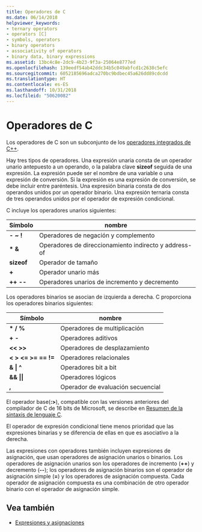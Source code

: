 ```yaml
---
title: Operadores de C
ms.date: 06/14/2018
helpviewer_keywords:
- ternary operators
- operators [C]
- symbols, operators
- binary operators
- associativity of operators
- binary data, binary expressions
ms.assetid: 13bc4c8e-2dc9-4b23-9f3a-25064e8777ed
ms.openlocfilehash: 139eedf54ab42ddc34b5c049abfcd1c2638c5efc
ms.sourcegitcommit: 6052185696adca270bc9bdbec45a626dd89cdcdd
ms.translationtype: HT
ms.contentlocale: es-ES
ms.lasthandoff: 10/31/2018
ms.locfileid: "50620082"
---
```

# <a name="c-operators"></a>Operadores de C

Los operadores de C son un subconjunto de los [operadores integrados de C++](../cpp/cpp-built-in-operators-precedence-and-associativity.md).

Hay tres tipos de operadores. Una expresión unaria consta de un operador unario antepuesto a un operando, o la palabra clave **sizeof** seguida de una expresión. La expresión puede ser el nombre de una variable o una expresión de conversión. Si la expresión es una expresión de conversión, se debe incluir entre paréntesis. Una expresión binaria consta de dos operandos unidos por un operador binario. Una expresión ternaria consta de tres operandos unidos por el operador de expresión condicional.

C incluye los operadores unarios siguientes:

|Símbolo|nombre|
|------------|----------|
|**-** **~** **!**|Operadores de negación y complemento|
|**&#42;** **&**|Operadores de direccionamiento indirecto y address-of|
|**sizeof**|Operador de tamaño|
|**+**|Operador unario más|
|**++** **--**|Operadores unarios de incremento y decremento|

Los operadores binarios se asocian de izquierda a derecha. C proporciona los operadores binarios siguientes:

|Símbolo|nombre|
|------------|----------|
|**&#42;** **/** **%**|Operadores de multiplicación|
|**+** **-**|Operadores aditivos|
|**\<\<** **>>**|Operadores de desplazamiento|
|**\<** **>** **\<=** **>=** **==** **!=**|Operadores relacionales|
|**&** **&#124;** **^**|Operadores bit a bit|
|**&&** **&#124;&#124;**|Operadores lógicos|
|**,**|Operador de evaluación secuencial|

El operador base(**:>**), compatible con las versiones anteriores del compilador de C de 16 bits de Microsoft, se describe en [Resumen de la sintaxis de lenguaje C](../c-language/c-language-syntax-summary.md).

El operador de expresión condicional tiene menos prioridad que las expresiones binarias y se diferencia de ellas en que es asociativo a la derecha.

Las expresiones con operadores también incluyen expresiones de asignación, que usan operadores de asignación unarios o binarios. Los operadores de asignación unarios son los operadores de incremento (**++**) y decremento (**--**); los operadores de asignación binarios son el operador de asignación simple (**=**) y los operadores de asignación compuesta. Cada operador de asignación compuesta es una combinación de otro operador binario con el operador de asignación simple.

## <a name="see-also"></a>Vea también

- [Expresiones y asignaciones](../c-language/expressions-and-assignments.md)
